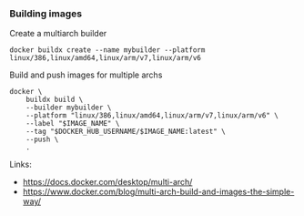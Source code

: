
### Building images

Create a multiarch builder

```
docker buildx create --name mybuilder --platform linux/386,linux/amd64,linux/arm/v7,linux/arm/v6
```

Build and push images for multiple archs

```
docker \
    buildx build \
    --builder mybuilder \
    --platform "linux/386,linux/amd64,linux/arm/v7,linux/arm/v6" \
    --label "$IMAGE_NAME" \
    --tag "$DOCKER_HUB_USERNAME/$IMAGE_NAME:latest" \
    --push \
    .
```

Links:

  * https://docs.docker.com/desktop/multi-arch/
  * https://www.docker.com/blog/multi-arch-build-and-images-the-simple-way/

